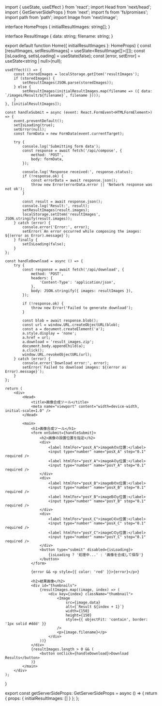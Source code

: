 import { useState, useEffect } from 'react';
import Head from 'next/head';
import { GetServerSideProps } from 'next';
import fs from 'fs/promises';
import path from 'path';
import Image from 'next/image';

interface HomeProps {
    initialResultImages: string[];
}

interface ResultImage {
    data: string;
    filename: string;
}

export default function Home({ initialResultImages }: HomeProps) {
    const [resultImages, setResultImages] = useState<ResultImage[]>([]);
    const [isLoading, setIsLoading] = useState<boolean>(false);
    const [error, setError] = useState<string | null>(null);

    useEffect(() => {
        const storedImages = localStorage.getItem('resultImages');
        if (storedImages) {
            setResultImages(JSON.parse(storedImages));
        } else {
            setResultImages(initialResultImages.map(filename => ({ data: `/images/Result/${filename}`, filename })));
        }
    }, [initialResultImages]);

    const handleSubmit = async (event: React.FormEvent<HTMLFormElement>) => {
        event.preventDefault();
        setIsLoading(true);
        setError(null);
        const formData = new FormData(event.currentTarget);

        try {
            console.log('Submitting form data');
            const response = await fetch('/api/compose', {
                method: 'POST',
                body: formData,
            });

            console.log('Response received:', response.status);
            if (!response.ok) {
                const errorData = await response.json();
                throw new Error(errorData.error || 'Network response was not ok');
            }

            const result = await response.json();
            console.log('Result:', result);
            setResultImages(result.images);
            localStorage.setItem('resultImages', JSON.stringify(result.images));
        } catch (error) {
            console.error('Error:', error);
            setError(`An error occurred while composing the images: ${(error as Error).message}`);
        } finally {
            setIsLoading(false);
        }
    };

    const handleDownload = async () => {
        try {
            const response = await fetch('/api/download', {
                method: 'POST',
                headers: {
                    'Content-Type': 'application/json',
                },
                body: JSON.stringify({ images: resultImages }),
            });

            if (!response.ok) {
                throw new Error('Failed to generate download');
            }

            const blob = await response.blob();
            const url = window.URL.createObjectURL(blob);
            const a = document.createElement('a');
            a.style.display = 'none';
            a.href = url;
            a.download = 'result_images.zip';
            document.body.appendChild(a);
            a.click();
            window.URL.revokeObjectURL(url);
        } catch (error) {
            console.error('Download error:', error);
            setError(`Failed to download images: ${(error as Error).message}`);
        }
    };

    return (
        <div>
            <Head>
                <title>画像合成ツール</title>
                <meta name="viewport" content="width=device-width, initial-scale=1.0" />
            </Head>

            <main>
                <h1>画像合成ツール</h1>
                <form onSubmit={handleSubmit}>
                    <h2>画像の設置位置を指定</h2>
                    <div>
                        <label htmlFor="posX_A">imageAのx位置:</label>
                        <input type="number" name="posX_A" step="0.1" required />
                        <label htmlFor="posY_A">imageAのy位置:</label>
                        <input type="number" name="posY_A" step="0.1" required />
                    </div>
                    <div>
                        <label htmlFor="posX_B">imageBのx位置:</label>
                        <input type="number" name="posX_B" step="0.1" required />
                        <label htmlFor="posY_B">imageBのy位置:</label>
                        <input type="number" name="posY_B" step="0.1" required />
                    </div>
                    <div>
                        <label htmlFor="posX_C">imageCのx位置:</label>
                        <input type="number" name="posX_C" step="0.1" required />
                        <label htmlFor="posY_C">imageCのy位置:</label>
                        <input type="number" name="posY_C" step="0.1" required />
                    </div>
                    <button type="submit" disabled={isLoading}>
                        {isLoading ? '処理中...' : '画像を合成して保存'}
                    </button>
                </form>

                {error && <p style={{ color: 'red' }}>{error}</p>}

                <h2>結果画像</h2>
                <div id="thumbnails">
                    {resultImages.map((image, index) => (
                        <div key={index} className="thumbnail">
                            <Image
                                src={image.data}
                                alt={`Result ${index + 1}`}
                                width={150}
                                height={150}
                                style={{ objectFit: 'contain', border: '1px solid #ddd' }}
                            />
                            <p>{image.filename}</p>
                        </div>
                    ))}
                </div>
                {resultImages.length > 0 && (
                    <button onClick={handleDownload}>Download Results</button>
                )}
            </main>
        </div>
    );
}

export const getServerSideProps: GetServerSideProps<HomeProps> = async () => {
    return { props: { initialResultImages: [] } };
};